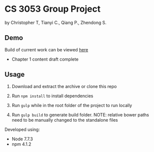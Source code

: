 # CS 3053 Group Project

by Christopher T, Tianyi C., Qiang P., Zhendong S.

## Demo

Build of current work can be viewed [here](http://chris-tse.com/build/)
- Chapter 1 content draft complete

## Usage

1. Download and extract the archive or clone this repo

2. Run `npm install` to install dependencies

3. Run `gulp` while in the root folder of the project to run locally

4. Run `gulp build` to generate build folder. NOTE: relative bower paths need to be manually changed to the standalone files 

Developed using:
- Node 7.7.3
- npm 4.1.2